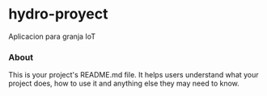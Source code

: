 hydro-proyect
=============

Aplicacion para granja IoT

### About

This is your project's README.md file. It helps users understand what your
project does, how to use it and anything else they may need to know.